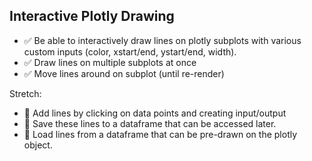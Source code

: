 ## Interactive Plotly Drawing
- :white_check_mark: Be able to interactively draw lines on plotly subplots with various custom inputs (color, xstart/end, ystart/end, width).
- :white_check_mark: Draw lines on multiple subplots at once
- :white_check_mark: Move lines around on subplot (until re-render)


Stretch:
- :radio_button: Add lines by clicking on data points and creating input/output
- :radio_button: Save these lines to a dataframe that can be accessed later.
- :radio_button: Load lines from a dataframe that can be pre-drawn on the plotly object. 
